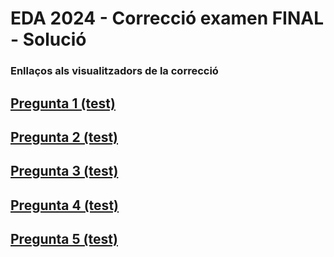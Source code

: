 # EDA 2024 - Correcció examen FINAL - Solució      

### Enllaços als visualitzadors de la correcció

## [Pregunta 1 (test)](https://pythontutor.com/render.html#code=import%20java.util.*%3B%0A%0Apublic%20class%20Point2D%20implements%20Comparable%3CPoint2D%3E%7B%0A%20%20%20private%20String%20first,%20second%3B%0A%20%20%20private%20int%20value%3B%0A%20%20%20public%20Point2D%20%28String%20first,%20String%20second,%20int%20value%29%20%7B%0A%20%20%20%20%20%20if%20%28first%3D%3Dnull%7C%7Csecond%3D%3Dnull%29%0A%20%20%20%20%20%20%20%20%20throw%20new%20IllegalArgumentException%28%0A%20%20%20%20%20%20%20%20%20%20%20%20%20%20%20%20%22null%20strings%20not%20allowed%22%29%3B%0A%20%20%20%20%20%20%20this.first%3Dfirst.toUpperCase%28%29%3B%0A%20%20%20%20%20%20%20this.second%3Dsecond.toUpperCase%28%29%3B%0A%20%20%20%20%20%20%20this.value%3Dvalue%3B%0A%20%20%20%7D%0A%20%20%20public%20String%20getFirst%28%29%20%7Breturn%20this.first%3B%7D%0A%20%20%20public%20String%20getSecond%28%29%20%7Breturn%20this.second%3B%7D%0A%20%20%20public%20int%20getValue%28%29%20%7Breturn%20this.value%3B%7D%0A%20%20%20public%20int%20compareTo%28Point2D%20other%29%20%7B%0A%20%20%20%20%20%20%20int%20cmp%3B%0A%20%20%20%20%20%20%20cmp%20%3D%20this.first.compareTo%28other.first%29%3B%0A%20%20%20%20%20%20%20if%20%28cmp!%3D0%29%20return%20cmp%3B%0A%20%20%20%20%20%20%20else%20return%20this.second.compareTo%28other.second%29%3B%0A%20%20%20%7D%0A%20%20%20public%20boolean%20equals%20%28Object%20other%29%20%7B%0A%20%20%20%20%20%20%20if%20%28other%20instanceof%20Point2D%29%0A%20%20%20%20%20%20%20%20%20%20%20return%20this.compareTo%28%28Point2D%29other%29%3D%3D0%3B%0A%20%20%20%20%20%20%20else%0A%20%20%20%20%20%20%20%20%20%20%20return%20false%3B%0A%20%20%20%7D%0A%20%20%20public%20int%20hashCode%20%28%29%20%7B%0A%20%20%20%20%20%20%20return%20this.first.hashCode%28%29%255000%20%2B%0A%20%20%20%20%20%20%20%20%20%20%20%20%20%20%20this.second.hashCode%28%29%255000%3B%0A%20%20%20%7D%0A%20%20%20public%20String%20toString%20%28%29%20%7B%0A%20%20%20%20%20%20%20return%20%22%5B%22%2Bfirst%2B%22,%20%22%2Bsecond%2B%22,%20%22%2Bvalue%2B%22%5D%22%3B%0A%20%20%20%7D%0A%20%20%20public%20void%20shake%20%28%29%20%7B%0A%20%20%20%20%20%20%20String%20inter%20%3D%20this.first%3B%0A%20%20%20%20%20%20%20this.first%20%3D%20this.second%3B%0A%20%20%20%20%20%20%20this.second%20%3D%20inter%3B%0A%20%20%20%20%20%20%20this.value%20%3D%20-this.value%3B%0A%20%20%20%7D%0A%20%20%20public%20void%20touch%20%28%29%20%7B%0A%20%20%20%20%20%20%20this.value%2B%2B%3B%0A%20%20%20%7D%0A%0A%0A%20%20%20public%20static%20void%20main%28String%5B%5D%20args%29%7B%0A%20%20%20%20%20%20Collection%20one%20%3D%20new%20LinkedList%28%29%3B%0A%20%20%20%20%20%20Collection%20two%20%3D%20new%20ArrayList%28%29%3B%0A%20%20%20%20%20%20int%20total%20%3D%200%3B%0A%20%20%20%20%20%20one.add%28new%20Point2D%28%22A%22,%20%22A%22,4%29%29%3B%0A%20%20%20%20%20%20one.add%28new%20Point2D%28%22A%22,%20%22B%22,5%29%29%3B%0A%20%20%20%20%20%20one.add%28new%20Point2D%28%22C%22,%20%22A%22,3%29%29%3B%0A%20%20%20%20%20%20one.add%28new%20Point2D%28%22C%22,%20%22A%22,8%29%29%3B%0A%20%20%20%20%20%20two.add%28new%20Point2D%28%22Z%22,%20%22Z%22,2%29%29%3B%0A%20%20%20%20%20%20two.add%28new%20Point2D%28%22A%22,%20%22A%22,4%29%29%3B%0A%20%20%20%20%20%20two.add%28new%20Point2D%28%22C%22,%20%22A%22,6%29%29%3B%0A%20%20%20%20%20%20for%28Object%20o%20%3Aone%29%7B%0A%20%20%20%20%20%20%20%20%20if%28two.contains%28o%29%29%7B%0A%20%20%20%20%20%20%20%20%20%20%20%20two.add%28o%29%3B%0A%20%20%20%20%20%20%20%20%20%7D%20%20%0A%20%20%20%20%20%20%7D%0A%20%20%20%20%20%20for%28Object%20o%3Atwo%29%7B%0A%20%20%20%20%20%20%20%20%20%28%28Point2D%29o%29.shake%28%29%3B%0A%20%20%20%20%20%20%7D%0A%20%20%20%20%20%20for%28Object%20o%3Aone%29%7B%0A%20%20%20%20%20%20%20%20%20total%20%3D%20total%20%2B%28%28Point2D%29o%29.getValue%28%29%3B%0A%20%20%20%20%20%20%7D%0A%20%20%20%20%20%20System.out.println%28total%29%3B%0A%20%20%20%7D%0A%7D&cumulative=true&curInstr=216&heapPrimitives=nevernest&mode=display&origin=opt-frontend.js&py=java&rawInputLstJSON=%5B%5D&textReferences=true)

## [Pregunta 2 (test)](https://pythontutor.com/render.html#code=import%20java.util.*%3B%0A%0Apublic%20class%20Point2D%20implements%20Comparable%3CPoint2D%3E%7B%0A%20%20%20private%20String%20first,%20second%3B%0A%20%20%20private%20int%20value%3B%0A%20%20%20public%20Point2D%20%28String%20first,%20String%20second,%20int%20value%29%20%7B%0A%20%20%20%20%20%20if%20%28first%3D%3Dnull%7C%7Csecond%3D%3Dnull%29%0A%20%20%20%20%20%20%20%20%20throw%20new%20IllegalArgumentException%28%0A%20%20%20%20%20%20%20%20%20%20%20%20%20%20%20%20%22null%20strings%20not%20allowed%22%29%3B%0A%20%20%20%20%20%20%20this.first%3Dfirst.toUpperCase%28%29%3B%0A%20%20%20%20%20%20%20this.second%3Dsecond.toUpperCase%28%29%3B%0A%20%20%20%20%20%20%20this.value%3Dvalue%3B%0A%20%20%20%7D%0A%20%20%20public%20String%20getFirst%28%29%20%7Breturn%20this.first%3B%7D%0A%20%20%20public%20String%20getSecond%28%29%20%7Breturn%20this.second%3B%7D%0A%20%20%20public%20int%20getValue%28%29%20%7Breturn%20this.value%3B%7D%0A%20%20%20public%20int%20compareTo%28Point2D%20other%29%20%7B%0A%20%20%20%20%20%20%20int%20cmp%3B%0A%20%20%20%20%20%20%20cmp%20%3D%20this.first.compareTo%28other.first%29%3B%0A%20%20%20%20%20%20%20if%20%28cmp!%3D0%29%20return%20cmp%3B%0A%20%20%20%20%20%20%20else%20return%20this.second.compareTo%28other.second%29%3B%0A%20%20%20%7D%0A%20%20%20public%20boolean%20equals%20%28Object%20other%29%20%7B%0A%20%20%20%20%20%20%20if%20%28other%20instanceof%20Point2D%29%0A%20%20%20%20%20%20%20%20%20%20%20return%20this.compareTo%28%28Point2D%29other%29%3D%3D0%3B%0A%20%20%20%20%20%20%20else%0A%20%20%20%20%20%20%20%20%20%20%20return%20false%3B%0A%20%20%20%7D%0A%20%20%20public%20int%20hashCode%20%28%29%20%7B%0A%20%20%20%20%20%20%20return%20this.first.hashCode%28%29%255000%20%2B%0A%20%20%20%20%20%20%20%20%20%20%20%20%20%20%20this.second.hashCode%28%29%255000%3B%0A%20%20%20%7D%0A%20%20%20public%20String%20toString%20%28%29%20%7B%0A%20%20%20%20%20%20%20return%20%22%5B%22%2Bfirst%2B%22,%20%22%2Bsecond%2B%22,%20%22%2Bvalue%2B%22%5D%22%3B%0A%20%20%20%7D%0A%20%20%20public%20void%20shake%20%28%29%20%7B%0A%20%20%20%20%20%20%20String%20inter%20%3D%20this.first%3B%0A%20%20%20%20%20%20%20this.first%20%3D%20this.second%3B%0A%20%20%20%20%20%20%20this.second%20%3D%20inter%3B%0A%20%20%20%20%20%20%20this.value%20%3D%20-this.value%3B%0A%20%20%20%7D%0A%20%20%20public%20void%20touch%20%28%29%20%7B%0A%20%20%20%20%20%20%20this.value%2B%2B%3B%0A%20%20%20%7D%0A%0A%0A%20%20%20public%20static%20void%20main%28String%5B%5D%20args%29%7B%0A%20%20%20%20%20%20List%3CPoint2D%3E%20theList%20%3D%20new%20LinkedList%3CPoint2D%3E%28%29%3B%0A%20%20%20%20%20%20Set%3CPoint2D%3E%20redundant%20%3D%20new%20TreeSet%3CPoint2D%3E%28%29%3B%0A%20%20%20%20%20%20//%20beware!!!%20Redundant%20is%20not%20a%20List%20but%20a%20Set...%0A%20%20%20%20%20%20Iterator%3CPoint2D%3E%20it%3B%0A%20%20%20%20%20%20int%20total%3B%0A%20%20%20%20%20%20theList.add%28new%20Point2D%28%22K%22,%20%22P%22,%200%29%29%3B%0A%20%20%20%20%20%20theList.add%28new%20Point2D%28%22R%22,%20%22Q%22,%203%29%29%3B%0A%20%20%20%20%20%20theList.add%28new%20Point2D%28%22Q%22,%20%22R%22,%204%29%29%3B%0A%20%20%20%20%20%20theList.add%28new%20Point2D%28%22K%22,%20%22P%22,%205%29%29%3B%0A%20%20%20%20%20%20theList.add%28theList.get%281%29%29%3B%0A%20%20%20%20%20%20theList.add%28theList.get%283%29%29%3B%0A%20%20%20%20%20%20theList.add%28new%20Point2D%28%22P%22,%20%22K%22,%206%29%29%3B%0A%20%20%20%20%20%20it%20%3D%20theList.iterator%28%29%3B%0A%20%20%20%20%20%20Point2D%20point%3B%0A%20%20%20%20%20%20while%20%28it.hasNext%28%29%29%20%7B%0A%20%20%20%20%20%20point%20%3D%20it.next%28%29%3B%0A%20%20%20%20%20%20if%20%28theList.indexOf%28point%29!%3DtheList.lastIndexOf%28point%29%29%20%7B%0A%20%20%20%20%20%20redundant.add%28point%29%3B%0A%20%20%20%20%20%20%7D%0A%20%20%20%20%20%20%7D%0A%20%20%20%20%20%20it%20%3D%20redundant.iterator%28%29%3B%0A%20%20%20%20%20%20while%20%28it.hasNext%28%29%29%20%7B%0A%20%20%20%20%20%20theList.remove%28it.next%28%29%29%3B%0A%20%20%20%20%20%20%7D%0A%20%20%20%20%20%20total%20%3D%200%3B%0A%20%20%20%20%20%20it%20%3D%20theList.iterator%28%29%3B%0A%20%20%20%20%20%20while%20%28it.hasNext%28%29%29%20%7B%0A%20%20%20%20%20%20total%20%3D%20total%20%2B%20it.next%28%29.getValue%28%29%3B%0A%20%20%20%20%20%20%7D%0A%20%20%20%20%20%20System.out.println%28total%29%3B%0A%20%20%20%7D%0A%7D&cumulative=true&curInstr=0&heapPrimitives=nevernest&mode=display&origin=opt-frontend.js&py=java&rawInputLstJSON=%5B%5D&textReferences=true)

## [Pregunta 3 (test)](https://pythontutor.com/render.html#code=import%20java.util.*%3B%0A%0Apublic%20class%20Point2D%20implements%20Comparable%3CPoint2D%3E%7B%0A%20%20%20private%20String%20first,%20second%3B%0A%20%20%20private%20int%20value%3B%0A%20%20%20public%20Point2D%20%28String%20first,%20String%20second,%20int%20value%29%20%7B%0A%20%20%20%20%20%20if%20%28first%3D%3Dnull%7C%7Csecond%3D%3Dnull%29%0A%20%20%20%20%20%20%20%20%20throw%20new%20IllegalArgumentException%28%0A%20%20%20%20%20%20%20%20%20%20%20%20%20%20%20%20%22null%20strings%20not%20allowed%22%29%3B%0A%20%20%20%20%20%20%20this.first%3Dfirst.toUpperCase%28%29%3B%0A%20%20%20%20%20%20%20this.second%3Dsecond.toUpperCase%28%29%3B%0A%20%20%20%20%20%20%20this.value%3Dvalue%3B%0A%20%20%20%7D%0A%20%20%20public%20String%20getFirst%28%29%20%7Breturn%20this.first%3B%7D%0A%20%20%20public%20String%20getSecond%28%29%20%7Breturn%20this.second%3B%7D%0A%20%20%20public%20int%20getValue%28%29%20%7Breturn%20this.value%3B%7D%0A%20%20%20public%20int%20compareTo%28Point2D%20other%29%20%7B%0A%20%20%20%20%20%20%20int%20cmp%3B%0A%20%20%20%20%20%20%20cmp%20%3D%20this.first.compareTo%28other.first%29%3B%0A%20%20%20%20%20%20%20if%20%28cmp!%3D0%29%20return%20cmp%3B%0A%20%20%20%20%20%20%20else%20return%20this.second.compareTo%28other.second%29%3B%0A%20%20%20%7D%0A%20%20%20public%20boolean%20equals%20%28Object%20other%29%20%7B%0A%20%20%20%20%20%20%20if%20%28other%20instanceof%20Point2D%29%0A%20%20%20%20%20%20%20%20%20%20%20return%20this.compareTo%28%28Point2D%29other%29%3D%3D0%3B%0A%20%20%20%20%20%20%20else%0A%20%20%20%20%20%20%20%20%20%20%20return%20false%3B%0A%20%20%20%7D%0A%20%20%20public%20int%20hashCode%20%28%29%20%7B%0A%20%20%20%20%20%20%20return%20this.first.hashCode%28%29%255000%20%2B%0A%20%20%20%20%20%20%20%20%20%20%20%20%20%20%20this.second.hashCode%28%29%255000%3B%0A%20%20%20%7D%0A%20%20%20public%20String%20toString%20%28%29%20%7B%0A%20%20%20%20%20%20%20return%20%22%5B%22%2Bfirst%2B%22,%20%22%2Bsecond%2B%22,%20%22%2Bvalue%2B%22%5D%22%3B%0A%20%20%20%7D%0A%20%20%20public%20void%20shake%20%28%29%20%7B%0A%20%20%20%20%20%20%20String%20inter%20%3D%20this.first%3B%0A%20%20%20%20%20%20%20this.first%20%3D%20this.second%3B%0A%20%20%20%20%20%20%20this.second%20%3D%20inter%3B%0A%20%20%20%20%20%20%20this.value%20%3D%20-this.value%3B%0A%20%20%20%7D%0A%20%20%20public%20void%20touch%20%28%29%20%7B%0A%20%20%20%20%20%20%20this.value%2B%2B%3B%0A%20%20%20%7D%0A%0A%0A%20%20%20public%20static%20void%20main%28String%5B%5D%20args%29%7B%0A%20%20%20%20%20%20Map%3CString,%20Point2D%3E%20myMap%20%3D%20new%20TreeMap%3CString,%20Point2D%3E%28%29%3B%0A%20%20%20%20%20%20%20%20int%20total%3B%0A%20%20%20%20%20%20%20%20myMap.put%28%22ONE%22,%20new%20Point2D%28%22A%22,%20%22A%22,%202%29%29%3B%0A%20%20%20%20%20%20%20%20myMap.put%28%22TWO%22,%20new%20Point2D%28%22B%22,%22B%22,%205%29%29%3B%0A%20%20%20%20%20%20%20%20myMap.put%28%22ZERO%22,%20new%20Point2D%28%22A%22,%20%22A%22,%203%29%29%3B%0A%20%20%20%20%20%20%20%20myMap.put%28%22ONE%22,%20myMap.get%28%22TWO%22%29%29%3B%0A%20%20%20%20%20%20%20%20myMap.put%28%22TWO%22,%20myMap.get%28%22ZERO%22%29%29%3B%0A%20%20%20%20%20%20%20%20myMap.put%28%22NINE%22,%20new%20Point2D%28%22A%22,%20%22A%22,%206%29%29%3B%0A%20%20%20%20%20%20%20%20for%20%28String%20sk%20%3A%20myMap.keySet%28%29%29%20%7B%0A%20%20%20%20%20%20%20%20%20%20%20if%20%28sk.compareTo%28%22ONE%22%29%3E0%29%20%7B%0A%20%20%20%20%20%20%20%20%20%20%20%20%20%20%20myMap.get%28sk%29.touch%28%29%3B%0A%20%20%20%20%20%20%20%20%20%20%20%7D%0A%20%20%20%20%20%20%20%20%7D%0A%20%20%20%20%20%20%20%20total%20%3D%200%3B%0A%20%20%20%20%20%20%20%20for%20%28Point2D%20pd%20%3A%20myMap.values%28%29%29%20%7B%0A%20%20%20%20%20%20%20%20%20%20%20total%20%3D%20total%20%2B%20pd.getValue%28%29%3B%0A%20%20%20%20%20%20%20%20%7D%0A%20%20%20%20%20%20%20%20System.out.println%28total%29%3B%0A%20%20%20%7D%0A%7D&cumulative=true&curInstr=0&heapPrimitives=nevernest&mode=display&origin=opt-frontend.js&py=java&rawInputLstJSON=%5B%5D&textReferences=true)

## [Pregunta 4 (test)](https://pythontutor.com/render.html#code=import%20java.util.*%3B%0A%0Apublic%20class%20Point2D%20implements%20Comparable%3CPoint2D%3E%7B%0A%20%20%20private%20String%20first,%20second%3B%0A%20%20%20private%20int%20value%3B%0A%20%20%20public%20Point2D%20%28String%20first,%20String%20second,%20int%20value%29%20%7B%0A%20%20%20%20%20%20if%20%28first%3D%3Dnull%7C%7Csecond%3D%3Dnull%29%0A%20%20%20%20%20%20%20%20%20throw%20new%20IllegalArgumentException%28%0A%20%20%20%20%20%20%20%20%20%20%20%20%20%20%20%20%22null%20strings%20not%20allowed%22%29%3B%0A%20%20%20%20%20%20%20this.first%3Dfirst.toUpperCase%28%29%3B%0A%20%20%20%20%20%20%20this.second%3Dsecond.toUpperCase%28%29%3B%0A%20%20%20%20%20%20%20this.value%3Dvalue%3B%0A%20%20%20%7D%0A%20%20%20public%20String%20getFirst%28%29%20%7Breturn%20this.first%3B%7D%0A%20%20%20public%20String%20getSecond%28%29%20%7Breturn%20this.second%3B%7D%0A%20%20%20public%20int%20getValue%28%29%20%7Breturn%20this.value%3B%7D%0A%20%20%20public%20int%20compareTo%28Point2D%20other%29%20%7B%0A%20%20%20%20%20%20%20int%20cmp%3B%0A%20%20%20%20%20%20%20cmp%20%3D%20this.first.compareTo%28other.first%29%3B%0A%20%20%20%20%20%20%20if%20%28cmp!%3D0%29%20return%20cmp%3B%0A%20%20%20%20%20%20%20else%20return%20this.second.compareTo%28other.second%29%3B%0A%20%20%20%7D%0A%20%20%20public%20boolean%20equals%20%28Object%20other%29%20%7B%0A%20%20%20%20%20%20%20if%20%28other%20instanceof%20Point2D%29%0A%20%20%20%20%20%20%20%20%20%20%20return%20this.compareTo%28%28Point2D%29other%29%3D%3D0%3B%0A%20%20%20%20%20%20%20else%0A%20%20%20%20%20%20%20%20%20%20%20return%20false%3B%0A%20%20%20%7D%0A%20%20%20public%20int%20hashCode%20%28%29%20%7B%0A%20%20%20%20%20%20%20return%20this.first.hashCode%28%29%255000%20%2B%0A%20%20%20%20%20%20%20%20%20%20%20%20%20%20%20this.second.hashCode%28%29%255000%3B%0A%20%20%20%7D%0A%20%20%20public%20String%20toString%20%28%29%20%7B%0A%20%20%20%20%20%20%20return%20%22%5B%22%2Bfirst%2B%22,%20%22%2Bsecond%2B%22,%20%22%2Bvalue%2B%22%5D%22%3B%0A%20%20%20%7D%0A%20%20%20public%20void%20shake%20%28%29%20%7B%0A%20%20%20%20%20%20%20String%20inter%20%3D%20this.first%3B%0A%20%20%20%20%20%20%20this.first%20%3D%20this.second%3B%0A%20%20%20%20%20%20%20this.second%20%3D%20inter%3B%0A%20%20%20%20%20%20%20this.value%20%3D%20-this.value%3B%0A%20%20%20%7D%0A%20%20%20public%20void%20touch%20%28%29%20%7B%0A%20%20%20%20%20%20%20this.value%2B%2B%3B%0A%20%20%20%7D%0A%0A%0A%20%20%20public%20static%20void%20main%28String%5B%5D%20args%29%7B%0A%20%20%20%20%20%20int%20total%3B%0A%20%20%20%20%20%20%20%20Point2D%20%5B%5D%20somePoints%20%3D%20%7B%0A%20%20%20%20%20%20%20%20%20%20%20%20%20%20%20new%20Point2D%28%22D%22,%20%22A%22,%205%29,%0A%20%20%20%20%20%20%20%20%20%20%20%20%20%20%20new%20Point2D%28%22E%22,%20%22A%22,%201%29,%0A%20%20%20%20%20%20%20%20%20%20%20%20%20%20%20new%20Point2D%28%22A%22,%20%22A%22,%205%29,%0A%20%20%20%20%20%20%20%20%20%20%20%20%20%20%20new%20Point2D%28%22E%22,%20%22A%22,%204%29,%0A%20%20%20%20%20%20%20%20%20%20%20%20%20%20%20new%20Point2D%28%22B%22,%20%22A%22,%207%29,%0A%20%20%20%20%20%20%20%20%20%20%20%20%20%20%20new%20Point2D%28%22B%22,%20%22A%22,%202%29,%0A%20%20%20%20%20%20%20%20%20%20%20%20%20%20%20new%20Point2D%28%22C%22,%20%22A%22,%203%29%0A%20%20%20%20%20%20%20%20%7D%3B%0A%20%20%20%20%20%20%20%20SortedSet%3CPoint2D%3E%20setOne%20%3D%20new%20TreeSet%3CPoint2D%3E%28%29%3B%0A%20%20%20%20%20%20%20%20SortedSet%3CPoint2D%3E%20setTwo%3B%0A%20%20%20%20%20%20%20%20for%20%28Point2D%20p%20%3A%20somePoints%29%20%7B%0A%20%20%20%20%20%20%20%20%20%20%20setOne.add%28p%29%3B%0A%20%20%20%20%20%20%20%20%7D%0A%20%20%20%20%20%20%20%20setTwo%20%3D%20setOne.headSet%28setOne.last%28%29%29%3B%20/*%20ERROR%20%3F%20*/%0A%20%20%20%20%20%20%20%20for%20%28Point2D%20p%20%3A%20setTwo%29%20%7B%0A%20%20%20%20%20%20%20%20%20%20%20%20%20%20%20p.touch%28%29%3B%0A%20%20%20%20%20%20%20%20%7D%0A%20%20%20%20%20%20%20%20total%20%3D%200%3B%0A%20%20%20%20%20%20%20%20for%20%28Point2D%20p%20%3A%20setOne%29%20%7B%0A%20%20%20%20%20%20%20%20%20%20%20total%20%3D%20total%20%2B%20p.getValue%28%29%3B%0A%20%20%20%20%20%20%20%20%7D%0A%20%20%20%20%20%20%20%20System.out.println%28total%29%3B%0A%20%20%20%7D%0A%7D&cumulative=true&heapPrimitives=nevernest&mode=edit&origin=opt-frontend.js&py=java&rawInputLstJSON=%5B%5D&textReferences=true)

## [Pregunta 5 (test)](https://pythontutor.com/render.html#code=import%20java.util.*%3B%0A%0Apublic%20class%20Test%7B%0A%0Apublic%20static%20int%20producteEstrany%20%28int%20%5B%5D%20v,int%20primer,int%20darrer%29%20%7B%0A%20%20%20if%20%28primer%3Edarrer%29%0A%20%20%20%20%20%20return%201%3B%0A%20%20%20if%20%28primer%252%3D%3D0%29%0A%20%20%20%20%20%20return%20v%5Bprimer%5D*v%5Bdarrer%5D%2BproducteEstrany%28v,%20primer%2B1,%20darrer-1%29%3B%0A%20%20%20else%0A%20%20%20%20%20%20return%20v%5Bprimer%5D*v%5Bdarrer%5D%2BproducteEstrany%28v,%20primer%2B1,%20darrer%29%3B%0A%7D%0A%0A%0A%20%20%20%20public%20static%20void%20main%28String%5B%5D%20args%29%7B%0A%20%20%20%20%20%20%20%20int%20%5B%5D%20prova%20%3D%20%7B1,%202,%203,%204,%201,%202,%203,%204%7D%3B%0A%20%20%20%20%20%20%20%20System.out.println%28producteEstrany%28prova,%200,%20prova.length-1%29%29%3B%0A%20%20%20%20%7D%0A%7D&cumulative=true&heapPrimitives=nevernest&mode=edit&origin=opt-frontend.js&py=java&rawInputLstJSON=%5B%5D&textReferences=true)
